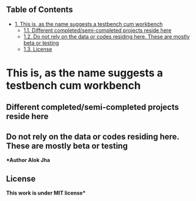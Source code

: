 <div id="table-of-contents">
<h2>Table of Contents</h2>
<div id="text-table-of-contents">
<ul>
<li><a href="#sec-1">1. This is, as the name suggests a testbench cum workbench</a>
<ul>
<li><a href="#sec-1-1">1.1. Different completed/semi-completed projects reside here</a></li>
<li><a href="#sec-1-2">1.2. Do not rely on the data or codes residing here. These are mostly beta or testing</a></li>
<li><a href="#sec-1-3">1.3. License</a></li>
</ul>
</li>
</ul>
</div>
</div>

# This is, as the name suggests a testbench cum workbench<a id="sec-1" name="sec-1"></a>

## Different completed/semi-completed projects reside here<a id="sec-1-1" name="sec-1-1"></a>

## Do not rely on the data or codes residing here. These are mostly beta or testing<a id="sec-1-2" name="sec-1-2"></a>

****\*Author Alok Jha****

## License<a id="sec-1-3" name="sec-1-3"></a>

****This work is under MIT license\*****